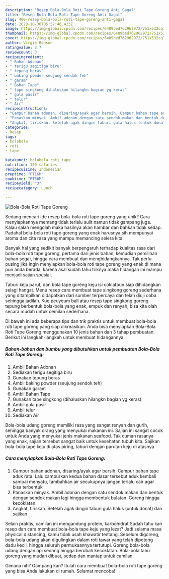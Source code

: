 ```yaml
---
description: "Resep Bola-Bola Roti Tape Goreng Anti Gagal"
title: "Resep Bola-Bola Roti Tape Goreng Anti Gagal"
slug: 400-resep-bola-bola-roti-tape-goreng-anti-gagal
date: 2020-10-30T05:57:46.423Z
image: https://img-global.cpcdn.com/recipes/6489bed762962972/751x532cq70/bola-bola-roti-tape-goreng-foto-resep-utama.jpg
thumbnail: https://img-global.cpcdn.com/recipes/6489bed762962972/751x532cq70/bola-bola-roti-tape-goreng-foto-resep-utama.jpg
cover: https://img-global.cpcdn.com/recipes/6489bed762962972/751x532cq70/bola-bola-roti-tape-goreng-foto-resep-utama.jpg
author: Virgie Benson
ratingvalue: 3.7
reviewcount: 3
recipeingredient:
- " Bahan Adonan"
- " terigu segitiga biru"
- " tepung beras"
- " baking powder seujung sendok teh"
- " garam"
- " Bahan Tape"
- " tape singkong dihaluskan hilangkn bagian yg keras"
- " gula pasir"
- " telur"
- " Air"
recipeinstructions:
- "Campur bahan adonan, disaring/ayak agar bersih. Campur bahan tape aduk rata. Lalu campurkan kedua bahan dasar tersebut aduk kembali sampai menyatu, tambahkan air secukupnya jangan terlalu cair agar bisa terbentuk"
- "Panaskan minyak. Ambil adonan dengan satu sendok makan dan bentuk dengan sendok makan lagi hingga membentuk bulatan. Goreng hingga kecoklatan."
- "Angkat, tiriskan. Setelah agak dingin taburi gula halus (untuk donat) dan sajikan"
categories:
- Resep
tags:
- bolabola
- roti
- tape

katakunci: bolabola roti tape 
nutrition: 150 calories
recipecuisine: Indonesian
preptime: "PT16M"
cooktime: "PT60M"
recipeyield: "3"
recipecategory: Lunch

---
```



![Bola-Bola Roti Tape Goreng](https://img-global.cpcdn.com/recipes/6489bed762962972/751x532cq70/bola-bola-roti-tape-goreng-foto-resep-utama.jpg)

Sedang mencari ide resep bola-bola roti tape goreng yang unik? Cara menyiapkannya memang tidak terlalu sulit namun tidak gampang juga. Kalau salah mengolah maka hasilnya akan hambar dan bahkan tidak sedap. Padahal bola-bola roti tape goreng yang enak harusnya sih mempunyai aroma dan cita rasa yang mampu memancing selera kita.

Banyak hal yang sedikit banyak berpengaruh terhadap kualitas rasa dari bola-bola roti tape goreng, pertama dari jenis bahan, kemudian pemilihan bahan segar, hingga cara membuat dan menghidangkannya. Tak perlu pusing jika ingin menyiapkan bola-bola roti tape goreng yang enak di mana pun anda berada, karena asal sudah tahu triknya maka hidangan ini mampu menjadi sajian spesial.

Taburi keju parut, dan bola tape goreng keju isi coklatpun siap dihidangkan selagi hangat. Menu resep cara membuat tape singkong goreng sederhana yang ditampilkan didapatkan dari sumber terpercaya dan telah diuji coba sehingga jadilah. Kue peuyeum ball atau resep tape singkong goreng tepung berbentuk bola-bola yang enak, empuk dan renyah, bisa kita olah secara mudah untuk cemilan sederhana.


Di bawah ini ada beberapa tips dan trik praktis untuk membuat bola-bola roti tape goreng yang siap dikreasikan. Anda bisa menyiapkan Bola-Bola Roti Tape Goreng menggunakan 10 jenis bahan dan 3 tahap pembuatan. Berikut ini langkah-langkah untuk membuat hidangannya.

<!--inarticleads1-->

##### Bahan-bahan dan bumbu yang dibutuhkan untuk pembuatan Bola-Bola Roti Tape Goreng:

1. Ambil  Bahan Adonan
1. Sediakan  terigu segitiga biru
1. Gunakan  tepung beras
1. Ambil  baking powder (seujung sendok teh)
1. Gunakan  garam
1. Ambil  Bahan Tape
1. Gunakan  tape singkong (dihaluskan hilangkn bagian yg keras)
1. Ambil  gula pasir
1. Ambil  telur
1. Sediakan  Air


Bola-bola udang goreng memiliki rasa yang sangat renyah dan gurih, sehingga banyak orang yang menyukai makanan ini. Sajian ini sangat cocok untuk Anda yang menyukai jenis makanan seafood. Tak cuman rasanya yang enak, sajian tersebut sangat baik untuk kesehatan tubuh kita. Sajikan bola-bola tape keju di atas piring, taburi dengan parutan keju di atasnya. 

<!--inarticleads2-->

##### Cara menyiapkan Bola-Bola Roti Tape Goreng:

1. Campur bahan adonan, disaring/ayak agar bersih. Campur bahan tape aduk rata. Lalu campurkan kedua bahan dasar tersebut aduk kembali sampai menyatu, tambahkan air secukupnya jangan terlalu cair agar bisa terbentuk
1. Panaskan minyak. Ambil adonan dengan satu sendok makan dan bentuk dengan sendok makan lagi hingga membentuk bulatan. Goreng hingga kecoklatan.
1. Angkat, tiriskan. Setelah agak dingin taburi gula halus (untuk donat) dan sajikan


Selain praktis, camilan ini mengandung protein, karbohidrat Sudah tahu kan resep dan cara membuat bola-bola tape keju yang lezat? Jadi selama masa physical distancing, kamu tidak usah khawatir tentang. Sebelum digoreng, bola-bola udang akan digulingkan dalam roti tawar yang telah dipotong dadu kecil, hingga seluruh permukaannya tertutupi. Goreng bola-bola udang dengan api sedang hingga berubah kecoklatan. Bola-bola tahu goreng yang mudah dibuat, sedap dan mantap untuk camilan. 

Gimana nih? Gampang kan? Itulah cara membuat bola-bola roti tape goreng yang bisa Anda lakukan di rumah. Selamat mencoba!
